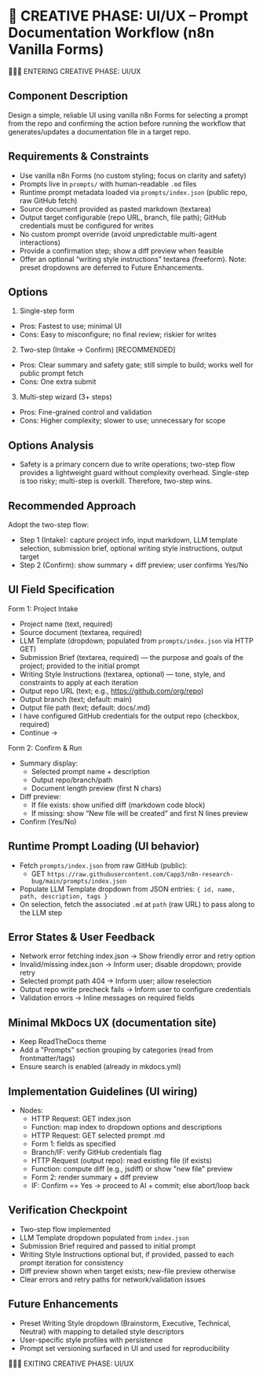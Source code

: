 # 🎨 CREATIVE PHASE: UI/UX – Prompt Documentation Workflow (n8n Vanilla Forms)

🎨🎨🎨 ENTERING CREATIVE PHASE: UI/UX

## Component Description
Design a simple, reliable UI using vanilla n8n Forms for selecting a prompt from the repo and confirming the action before running the workflow that generates/updates a documentation file in a target repo.

## Requirements & Constraints
- Use vanilla n8n Forms (no custom styling; focus on clarity and safety)
- Prompts live in `prompts/` with human-readable `.md` files
- Runtime prompt metadata loaded via `prompts/index.json` (public repo, raw GitHub fetch)
- Source document provided as pasted markdown (textarea)
- Output target configurable (repo URL, branch, file path); GitHub credentials must be configured for writes
- No custom prompt override (avoid unpredictable multi-agent interactions)
- Provide a confirmation step; show a diff preview when feasible
- Offer an optional “writing style instructions” textarea (freeform). Note: preset dropdowns are deferred to Future Enhancements.

## Options
1) Single-step form
- Pros: Fastest to use; minimal UI
- Cons: Easy to misconfigure; no final review; riskier for writes

2) Two-step (Intake → Confirm) [RECOMMENDED]
- Pros: Clear summary and safety gate; still simple to build; works well for public prompt fetch
- Cons: One extra submit

3) Multi-step wizard (3+ steps)
- Pros: Fine-grained control and validation
- Cons: Higher complexity; slower to use; unnecessary for scope

## Options Analysis
- Safety is a primary concern due to write operations; two-step flow provides a lightweight guard without complexity overhead. Single-step is too risky; multi-step is overkill. Therefore, two-step wins.

## Recommended Approach
Adopt the two-step flow:
- Step 1 (Intake): capture project info, input markdown, LLM template selection, submission brief, optional writing style instructions, output target
- Step 2 (Confirm): show summary + diff preview; user confirms Yes/No

## UI Field Specification

Form 1: Project Intake
- Project name (text, required)
- Source document (textarea, required)
- LLM Template (dropdown; populated from `prompts/index.json` via HTTP GET)
- Submission Brief (textarea, required) — the purpose and goals of the project; provided to the initial prompt
- Writing Style Instructions (textarea, optional) — tone, style, and constraints to apply at each iteration
- Output repo URL (text; e.g., https://github.com/org/repo)
- Output branch (text; default: main)
- Output file path (text; default: docs/<project>.md)
- I have configured GitHub credentials for the output repo (checkbox, required)
- Continue →

Form 2: Confirm & Run
- Summary display:
  - Selected prompt name + description
  - Output repo/branch/path
  - Document length preview (first N chars)
- Diff preview:
  - If file exists: show unified diff (markdown code block)
  - If missing: show “New file will be created” and first N lines preview
- Confirm (Yes/No)

## Runtime Prompt Loading (UI behavior)
- Fetch `prompts/index.json` from raw GitHub (public):
  - GET `https://raw.githubusercontent.com/Capp3/n8n-research-bug/main/prompts/index.json`
- Populate LLM Template dropdown from JSON entries: `{ id, name, path, description, tags }`
- On selection, fetch the associated `.md` at `path` (raw URL) to pass along to the LLM step

## Error States & User Feedback
- Network error fetching index.json → Show friendly error and retry option
- Invalid/missing index.json → Inform user; disable dropdown; provide retry
- Selected prompt path 404 → Inform user; allow reselection
- Output repo write precheck fails → Inform user to configure credentials
- Validation errors → Inline messages on required fields

## Minimal MkDocs UX (documentation site)
- Keep ReadTheDocs theme
- Add a "Prompts" section grouping by categories (read from frontmatter/tags)
- Ensure search is enabled (already in mkdocs.yml)

## Implementation Guidelines (UI wiring)
- Nodes:
  - HTTP Request: GET index.json
  - Function: map index to dropdown options and descriptions
  - HTTP Request: GET selected prompt .md
  - Form 1: fields as specified
  - Branch/IF: verify GitHub credentials flag
  - HTTP Request (output repo): read existing file (if exists)
  - Function: compute diff (e.g., jsdiff) or show "new file" preview
  - Form 2: render summary + diff preview
  - IF: Confirm == Yes → proceed to AI + commit; else abort/loop back

## Verification Checkpoint
- Two-step flow implemented
- LLM Template dropdown populated from `index.json`
- Submission Brief required and passed to initial prompt
- Writing Style Instructions optional but, if provided, passed to each prompt iteration for consistency
- Diff preview shown when target exists; new-file preview otherwise
- Clear errors and retry paths for network/validation issues

## Future Enhancements
- Preset Writing Style dropdown (Brainstorm, Executive, Technical, Neutral) with mapping to detailed style descriptors
- User-specific style profiles with persistence
- Prompt set versioning surfaced in UI and used for reproducibility

🎨🎨🎨 EXITING CREATIVE PHASE: UI/UX

